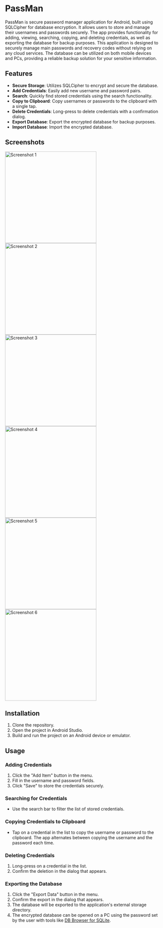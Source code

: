 # PassMan

PassMan is secure password manager application for Android, built using SQLCipher for database encryption. It allows users to store and manage their usernames and passwords securely. The app provides functionality for adding, viewing, searching, copying, and deleting credentials, as well as exporting the database for backup purposes. This application is designed to securely manage main passwords and recovery codes without relying on any cloud services. The database can be utilized on both mobile devices and PCs, providing a reliable backup solution for your sensitive information.

## Features

- **Secure Storage**: Utilizes SQLCipher to encrypt and secure the database.
- **Add Credentials**: Easily add new username and password pairs.
- **Search**: Quickly find stored credentials using the search functionality.
- **Copy to Clipboard**: Copy usernames or passwords to the clipboard with a single tap.
- **Delete Credentials**: Long-press to delete credentials with a confirmation dialog.
- **Export Database**: Export the encrypted database for backup purposes.
- **Import Database**: Import the encrypted database.

## Screenshots

<!--  screenshots -->
<img src="https://github.com/tadassolys/Passman/assets/103380760/c130515f-afea-4a61-b140-95afdd663624" width="300" alt="Screenshot 1">
<img src="https://github.com/tadassolys/Passman/assets/103380760/a8db4817-4529-4b63-bcc4-3376d1cfc2f9" width="300" alt="Screenshot 2">
<img src="https://github.com/tadassolys/Passman/assets/103380760/a4e49709-dd82-4b45-84f2-89ae5a40e50f" width="300" alt="Screenshot 3">
<img src="https://github.com/tadassolys/Passman/assets/103380760/f15c0532-dc83-4aef-b305-d356ab242a26" width="300" alt="Screenshot 4">
<img src="https://github.com/tadassolys/Passman/assets/103380760/f56a53d0-2f25-42b5-bf1d-f4d5c43716cd" width="300" alt="Screenshot 5">
<img src="https://github.com/tadassolys/Passman/assets/103380760/62781762-a4ac-4473-ab9b-d227e0ffe58a" width="300" alt="Screenshot 6">


## Installation

1. Clone the repository.
2. Open the project in Android Studio.
3. Build and run the project on an Android device or emulator.

## Usage

### Adding Credentials

1. Click the "Add Item" button in the menu.
2. Fill in the username and password fields.
3. Click "Save" to store the credentials securely.

### Searching for Credentials

- Use the search bar to filter the list of stored credentials.

### Copying Credentials to Clipboard

- Tap on a credential in the list to copy the username or password to the clipboard. The app alternates between copying the username and the password each time.

### Deleting Credentials

1. Long-press on a credential in the list.
2. Confirm the deletion in the dialog that appears.

### Exporting the Database

1. Click the "Export Data" button in the menu.
2. Confirm the export in the dialog that appears.
3. The database will be exported to the application's external storage directory.
4. The encrypted database can be opened on a PC using the password set by the user with tools like [DB Browser for SQLite](https://sqlitebrowser.org/).
